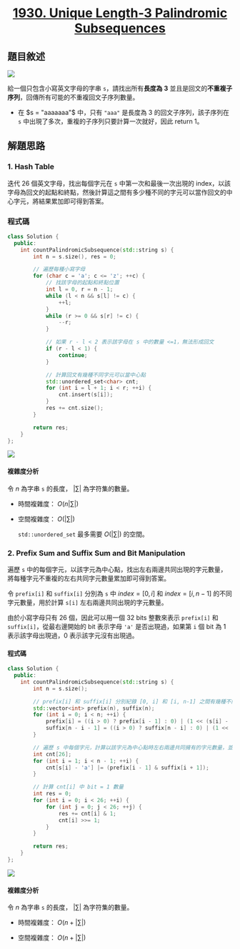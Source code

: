 # <center> [1930. Unique Length-3 Palindromic Subsequences](https://leetcode.com/problems/unique-length-3-palindromic-subsequences/description/) </center>

## 題目敘述

[![](https://i.imgur.com/maFRPXK.png)](https://i.imgur.com/maFRPXK.png)

給一個只包含小寫英文字母的字串 `s`，請找出所有**長度為 3** 並且是回文的**不重複子序列**，回傳所有可能的不重複回文子序列數量。

- 在 $s = "aaaaaaa"$ 中，只有 `"aaa"` 是長度為 3 的回文子序列，該子序列在 `s` 中出現了多次，重複的子序列只要計算一次就好，因此 return 1。

## 解題思路

### 1. Hash Table

迭代 26 個英文字母，找出每個字元在 `s` 中第一次和最後一次出現的 index，以該字母為回文的起點和終點，然後計算這之間有多少種不同的字元可以當作回文的中心字元，將結果累加即可得到答案。

### 程式碼

```cpp {.line-numbers}
class Solution {
  public:
    int countPalindromicSubsequence(std::string s) {
        int n = s.size(), res = 0;

        // 遍歷每種小寫字母
        for (char c = 'a'; c <= 'z'; ++c) {
            // 找該字母的起點和終點位置
            int l = 0, r = n - 1;
            while (l < n && s[l] != c) {
                ++l;
            }
            while (r >= 0 && s[r] != c) {
                --r;
            }

            // 如果 r - l < 2 表示該字母在 s 中的數量 <=1，無法形成回文
            if (r - l < 1) {
                continue;
            }

            // 計算回文有幾種不同字元可以當中心點
            std::unordered_set<char> cnt;
            for (int i = l + 1; i < r; ++i) {
                cnt.insert(s[i]);
            }
            res += cnt.size();
        }

        return res;
    }
};
```

[![](https://i.imgur.com/jWHnvNZ.png)](https://i.imgur.com/jWHnvNZ.png)

#### 複雜度分析

令 $n$ 為字串 `s` 的長度， $|\sum|$ 為字符集的數量。

- 時間複雜度： $O(n |\sum|)$

- 空間複雜度： $O(|\sum|)$

    `std::unordered_set` 最多需要 $O(|\sum|)$ 的空間。

### 2. Prefix Sum and Suffix Sum and Bit Manipulation

遍歷 `s` 中的每個字元，以該字元為中心點，找出左右兩邊共同出現的字元數量，將每種字元不重複的左右共同字元數量累加即可得到答案。

令 `prefix[i]` 和 `suffix[i]` 分別為 `s` 中 $index = [0, i]$ 和 $index = [i, n - 1]$ 的不同字元數量，用於計算 `s[i]` 左右兩邊共同出現的字元數量。

由於小寫字母只有 26 個，因此可以用一個 32 bits 整數來表示 `prefix[i]` 和 `suffix[i]`，從最右邊開始的 bit 表示字母 `'a'` 是否出現過，如果第 `i` 個 bit 為 1 表示該字母出現過，0 表示該字元沒有出現過。

#### 程式碼

```cpp {.line-numbers}
class Solution {
  public:
    int countPalindromicSubsequence(std::string s) {
        int n = s.size();

        // prefix[i] 和 suffix[i] 分別紀錄 [0, i] 和 [i, n-1] 之間有幾種不同字元
        std::vector<int> prefix(n), suffix(n);
        for (int i = 0; i < n; ++i) {
            prefix[i] = ((i > 0) ? prefix[i - 1] : 0) | (1 << (s[i] - 'a'));
            suffix[n - i - 1] = ((i > 0) ? suffix[n - i] : 0) | (1 << (s[n - i - 1] - 'a'));
        }

        // 遍歷 s 中每個字元，計算以該字元為中心點時左右兩邊共同擁有的字元數量，並將這些不重複的共同字元累加
        int cnt[26];
        for (int i = 1; i < n - 1; ++i) {
            cnt[s[i] - 'a'] |= (prefix[i - 1] & suffix[i + 1]);
        }

        // 計算 cnt[i] 中 bit = 1 數量
        int res = 0;
        for (int i = 0; i < 26; ++i) {
            for (int j = 0; j < 26; ++j) {
                res += cnt[i] & 1;
                cnt[i] >>= 1;
            }
        }

        return res;
    }
};
```

[![](https://i.imgur.com/8vMy2fJ.png)](https://i.imgur.com/8vMy2fJ.png)

#### 複雜度分析

令 $n$ 為字串 `s` 的長度， $|\sum|$ 為字符集的數量。

- 時間複雜度： $O(n + |\sum|)$

- 空間複雜度： $O(n + |\sum|)$
